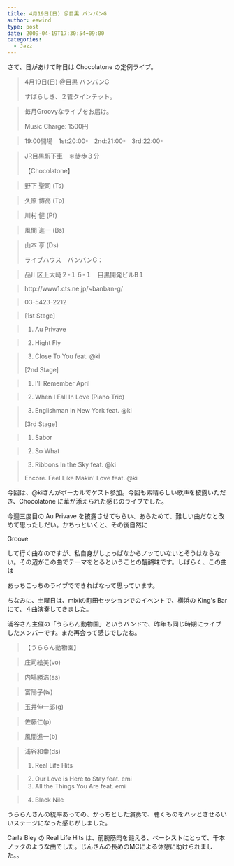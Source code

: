 ```yaml
---
title: 4月19日(日) ＠目黒 バンバンG
author: eawind
type: post
date: 2009-04-19T17:30:54+09:00
categories:
  - Jazz
---
```

さて、日があけて昨日は Chocolatone の定例ライブ。

> 4月19日(日) ＠目黒 バンバンG
>
> すばらしき、２管クインテット。

>   
> 毎月Groovyなライブをお届け。
>
> Music Charge: 1500円

>   
> 19:00開場　1st:20:00-　2nd:21:00-　3rd:22:00-

>   
> JR目黒駅下車　＊徒歩３分
>
> 【Chocolatone】

>   
> 野下 聖司 (Ts)

>   
> 久原 博高 (Tp)

>   
> 川村 健 (Pf)

>   
> 風間 進一 (Bs)

>   
> 山本 亨 (Ds)
>
> ライブハウス　バンバンG：

>   
> 品川区上大崎２-１６-１　目黒開発ビルB１

>   
> http://<wbr>www1.ct<wbr>s.ne.jp<wbr>/~banba<wbr>n-g/

>   
> 03-5423-2212

> [1st Stage]

>   
> 1. Au Privave

>   
> 2. Hight Fly

>   
> 3. Close To You feat. @ki
>
> [2nd Stage]

>   
> 1. I'll Remember April

>   
> 2. When I Fall In Love (Piano Trio)

>   
> 3. Englishman in New York feat. @ki
>
> [3rd Stage]

>   
> 1. Sabor

>   
> 2. So What

>   
> 3. Ribbons In the Sky feat. @ki
>
> Encore. Feel Like Makin' Love feat. @ki

今回は、@kiさんがボーカルでゲスト参加。今回も素晴らしい歌声を披露いただき、Chocolatone に華が添えられた感じのライブでした。

今週三度目の Au Privave を披露させてもらい、あらためて、難しい曲だなと改めて思ったしだい。かちっといくと、その後自然に

Groove

して行く曲なのですが、私自身がしょっぱなからノッていないとそうはならない。その辺がこの曲でテーマをとるということの醍醐味です。しばらく、この曲は

あっちこっちのライブでできればなって思っています。

ちなみに、土曜日は、mixiの町田セッションでのイベントで、横浜の King's Bar にて、４曲演奏してきました。

浦谷さん主催の「うららん動物園」というバンドで、昨年も同じ時期にライブしたメンバーです。また再会って感じでしたね。

> 【うららん動物園】

>   
> 庄司絵美(vo)

>   
> 内場勝浩(as)

>   
> 富陽子(ts)

>   
> 玉井伸一郎(g)

>   
> 佐藤仁(p)

>   
> 風間進一(b)

>   
> 浦谷和幸(ds)
>
> 1. Real Life Hits

>   
> 2. Our Love is Here to Stay feat. emi  
> 3. All the Things You Are feat. emi

>   
> 4. Black Nile

うららんさんの統率あっての、かっちとした演奏で、聴くものをハッとさせるいいステージになった感じがしました。

Carla Bley の Real Life Hits は、前腕筋肉を鍛える、ベーシストにとって、千本ノックのような曲でした。じんさんの長めのMCによる休憩に助けられました。。
